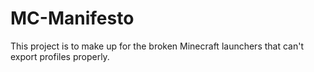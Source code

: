 # MC-Manifesto

This project is to make up for the broken Minecraft launchers that can't export profiles properly.

